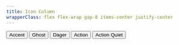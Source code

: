 ```yaml
---
title: Icon Column
wrapperClass: flex flex-wrap gap-8 items-center justify-center
---
```


<button class="vv-button vv-button--column">
   <IconifyIcon icon="akar-icons:pencil" />
   Accent
</button>

<button class="vv-button vv-button--ghost vv-button--column">
   <IconifyIcon icon="akar-icons:eye" />
   Ghost
</button>

<button class="vv-button vv-button--danger vv-button--column">
   <IconifyIcon icon="akar-icons:trash" />
   Dager
</button>

<button class="vv-button vv-button--action vv-button--column">
   <IconifyIcon icon="akar-icons:copy" />
   Action
</button>

<button class="vv-button vv-button--action-quiet vv-button--column">
   <IconifyIcon icon="akar-icons:cut" />
   Action Quiet
</button>